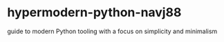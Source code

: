 # hypermodern-python-navj88
guide to modern Python tooling with a focus on simplicity and minimalism

